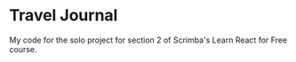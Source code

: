 # Travel Journal

My code for the solo project for section 2 of Scrimba's Learn React for Free course.
